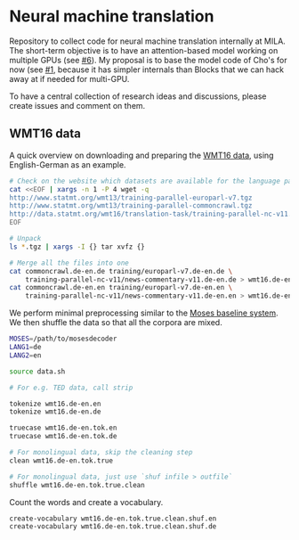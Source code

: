 # Neural machine translation

Repository to collect code for neural machine translation internally at MILA. The short-term objective is to have an attention-based model working on multiple GPUs (see [#6](https://github.com/bartvm/nmt/issues/6)). My proposal is to base the model code of Cho's for now (see [#1](https://github.com/bartvm/nmt/issues/1), because it has simpler internals than Blocks that we can hack away at if needed for multi-GPU.

To have a central collection of research ideas and discussions, please create issues and comment on them.

## WMT16 data

A quick overview on downloading and preparing the [WMT16
data](http://www.statmt.org/wmt16/translation-task.html), using
English-German as an example.

```bash
# Check on the website which datasets are available for the language pair
cat <<EOF | xargs -n 1 -P 4 wget -q
http://www.statmt.org/wmt13/training-parallel-europarl-v7.tgz
http://www.statmt.org/wmt13/training-parallel-commoncrawl.tgz
http://data.statmt.org/wmt16/translation-task/training-parallel-nc-v11.tgz
EOF

# Unpack
ls *.tgz | xargs -I {} tar xvfz {}

# Merge all the files into one
cat commoncrawl.de-en.de training/europarl-v7.de-en.de \
    training-parallel-nc-v11/news-commentary-v11.de-en.de > wmt16.de-en.de
cat commoncrawl.de-en.en training/europarl-v7.de-en.en \
    training-parallel-nc-v11/news-commentary-v11.de-en.en > wmt16.de-en.en
```

We perform minimal preprocessing similar to the [Moses baseline
system](http://www.statmt.org/moses/?n=Moses.Baseline). We then shuffle the
data so that all the corpora are mixed.

```bash
MOSES=/path/to/mosesdecoder
LANG1=de
LANG2=en

source data.sh

# For e.g. TED data, call strip

tokenize wmt16.de-en.en
tokenize wmt16.de-en.de

truecase wmt16.de-en.tok.en
truecase wmt16.de-en.tok.de

# For monolingual data, skip the cleaning step
clean wmt16.de-en.tok.true

# For monolingual data, just use `shuf infile > outfile`
shuffle wmt16.de-en.tok.true.clean
```

Count the words and create a vocabulary.

```bash
create-vocabulary wmt16.de-en.tok.true.clean.shuf.en
create-vocabulary wmt16.de-en.tok.true.clean.shuf.de
```
